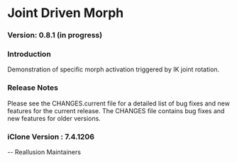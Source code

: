 # Joint Driven Morph

### Version: 0.8.1 (in progress)

### Introduction

Demonstration of specific morph activation triggered by IK joint rotation.

### Release Notes

Please see the CHANGES.current file for a detailed list of bug fixes and
new features for the current release. The CHANGES file contains bug fixes
and new features for older versions.

### iClone Version : 7.4.1206


 -- Reallusion Maintainers

